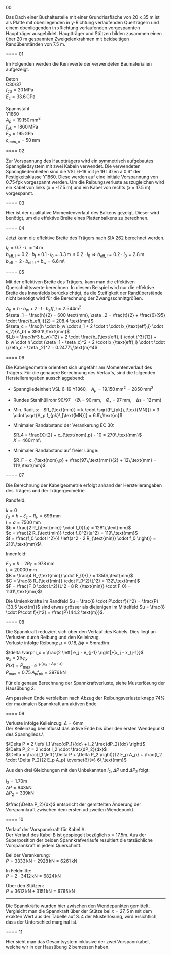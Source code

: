 00

Das Dach einer Bushaltestelle mit einer Grundrissfläche von 20 x 35 m ist als Platte mit
obenliegenden in y-Richtung verlaufenden Querträgern und einem obenliegenden in xRichtung verlaufenden vorgespannten Hauptträger ausgebildet. Hauptträger und Stützen bilden zusammen einen über 20 m gespannten Zweigelenkrahmen mit beidseitigen Randüberständen von 7.5 m. 

====
01

Im Folgenden werden die Kennwerte der verwendeten Baumaterialien aufgezeigt.    

Beton\
C30/37\
$f_{cd} = 20\,\text{MPa}$\
$E_c = 33.6\,\text{GPa}$\
\
Spannstahl\
Y1860\
$A_p = 19.150\,\text{mm}^2$\
$f_{pk} = 1860\,\text{MPa}$\
$E_p = 195\,\text{GPa}$\
$c_{nom,p} = 50\,\text{mm}$


====
02

Zur Vorspannung des Hauptträgers wird ein symmetrisch aufgebautes Spanngliedsystem mit zwei Kabeln verwendet. 
Die verwendeten Spanngliedeinheiten sind die VSL 6-19 mit je 19 Litzen à 0.6“ der Festigkeitsklasse Y1860. Diese werden auf eine initiale Vorspannung von 0.75∙fpk vorgespannt werden. 
Um die Reibungsverluste auszugleichen wird ein Kabel von links (x = -17.5 m) und ein Kabel von rechts (x = 17.5 m) vorgespannt.

====
03

Hier ist der qualitative Momentenverlauf des Balkens gezeigt. Dieser wird benötigt, um die effektive Breite eines Plattenbalkens zu berechnen. 

====
04

Jetzt kann die effektive Breite des Trägers nach SIA 262 berechnet werden.


$l_0 = 0.7 \cdot L = 14\,\text{m}$\
$b_{\text{eff},i} = 0.2 \cdot b_f + 0.1 \cdot l_0 = 3.3\,\text{m} \leq 0.2 \cdot l_0 \Rightarrow b_{\text{eff},i} = 0.2 \cdot l_0 = 2.8\,\text{m}$\
$b_{\text{eff}} = 2 \cdot b_{\text{eff},i} + b_w = 6.6\,\text{m}$\

====
05

Mit der effektiven Breite des Trägers, kann man die effektiven Querschnittswerte berechnen. In diesem Beispiel wird nur die effektive Breite des Innenfelds berücksichtigt, da die Steifigkeit der Randüberstände nicht benötigt wird für die Berechnung der Zwangsschnittgrößen. 


$A_b = h \cdot b_w + 2 \cdot t \cdot b_eff,i = 2.544 \text{m}^2$\
$\zeta _1 = \frac{h}{2} = 600 \text{mm}, \zeta _2 = \frac{t}{2} + \frac{6}{95} \cdot \frac{b_eff,i}{2} = 208.4 \text{mm}$\
$\zeta_c = \frac{h \cdot b_w \cdot s_1 + 2 \cdot t \cdot b_{\text{eff},i} \cdot s_2}{A_b} = 393.1\,\text{mm}$\
$I_b = \frac{h^3 b_w}{12} + 2 \cdot \frac{b_{\text{eff},i} \cdot t^3}{12} + b_w \cdot h \cdot (\zeta _1 - \zeta_c)^2 + 2 \cdot b_{\text{eff},i} \cdot t \cdot (\zeta_c - \zeta _2)^2 = 0.2477\,\text{m}^4$

====
06

Die Kabelgeometrie orientiert sich ungefähr am Momentenverlauf des Trägers. Für die genauere Berechnung des Verlaufs, sind die folgenden Herstellerangaben ausschlaggebend:  

- Spanngliedeinheit VSL 6-19 Y1860, $A_p = 19.150\,\text{mm}^2 = 2850\,\text{mm}^2$
- Rundes Stahlhüllrohr 90/97 (Øᵢ = 90 mm, Øₐ = 97 mm, Δs = 12 mm)

- Min. Radius: $R_{\text{min}} = k \cdot \sqrt{P_{pk}\,[\text{MN}]} = 3 \cdot \sqrt{A_p f_{pk}\,[\text{MN}]} = 6.9\,\text{m}$

- Minimaler Randabstand der Verankerung EC 30:

    $R_4 = \frac{X}{2} + c_{\text{nom},p} - 10 = 270\,\text{mm}$\
    $X = 460\,\text{mm}$\

- Minimaler Randabstand auf freier Länge:

    $R_F = c_{\text{nom},p} + \frac{97\,\text{mm}}{2} + 12\,\text{mm} = 111\,\text{mm}$

====
07

Die Berechnung der Kabelgeometrie erfolgt anhand der Herstellerangaben des Trägers und der Trägergeometrie. 

Randfeld: 

$k = 0$\
$f_0 = h - \zeta_c - R_F = 696\,\text{mm}$\
$l = a = 7500\,\text{mm}$\
$b = \frac{2 R_{\text{min}} \cdot f_0}{a} = 1281\,\text{mm}$\
$c = \frac{2 R_{\text{min}} \cdot f_0^2}{a^2} = 119\,\text{mm}$\
$f = \frac{f_0 \cdot l^2}{4 \left(a^2 - 2 R_{\text{min}} \cdot f_0 \right)} = 210\,\text{mm}$\

Innenfeld: 

$F_0 = h - 2 R_F = 978\,\text{mm}$\
$L = 20000\,\text{mm}$\
$B = \frac{4 R_{\text{min}} \cdot F_0}{L} = 1350\,\text{mm}$\
$C = \frac{8 R_{\text{min}} \cdot F_0^2}{L^2} = 132\,\text{mm}$\
$F = \frac{F_0 \cdot L^2}{L^2 - 8 R_{\text{min}} \cdot F_0} = 1131\,\text{mm}$\

Die Umlenkkräfte im Randfeld $u = \frac{8 \cdot P\cdot f}{l^2} = \frac{P}{33.5 \text{m}}$ sind etwas grösser als diejenigen im Mittelfeld $u = \frac{8 \cdot P\cdot f}{l^2} = \frac{P}{44.2 \text{m}}$.

====
08

Die Spannkraft reduziert sich über den Verlauf des Kabels. Dies liegt an Verlusten durch Reibung und den Keileinzug. \
Verluste infolge Reibung: $\mu = 0.18,\Delta \phi = 5 \text{mrad/m}$



$\delta \varphi_x = \frac{2 \left| e_j - e_{j-1} \right|}{x_j - x_{j-1}}$\
$\varphi_x = \sum \delta \varphi_x$\
$P(x) = P_{\text{max}} \cdot e^{-\mu (\varphi_x + \Delta \varphi \cdot x)}$\
$P_{\text{max}} = 0.75 \, A_p f_{pk} = 3976\,\text{kN}$

Für die genaue Berechnung der Spannkraftverluste, siehe Musterlösung der Hausübung 2. 

Am passiven Ende verbleiben nach Abzug der Reibungsverluste knapp 74% der maximalen Spannkraft am
aktiven Ende.

====
09

Verluste infolge Keileinzug: $\Delta = 6 \text{mm}$ \
Der Keileinzug beeinflusst das aktive Ende bis über den ersten Wendepunkt des Spannglieds.\

$\Delta P = 2 \left( l_1 \frac{dP_1}{dx} + l_2 \frac{dP_2}{dx} \right)$\
$\Delta P_2 = 2 \cdot l_2 \cdot \frac{dP_2}{dx}$\
$\Delta = \frac{l_1 \left( \Delta P + \Delta P_2 \right)}{2 E_p A_p} + \frac{l_2 \cdot \Delta P_2}{2 E_p A_p} \overset{!}{=} 6\,\text{mm}$

Aus den drei Gleichungen mit den Unbekannten $l_2$, $\Delta P$ und $\Delta P_2$ folgt:

$l_2 = 1.70 \text{m}$\
$\Delta P = 643 \text{kN}$\
$\Delta P_2 = 339 \text{kN}$

$\frac{\Delta P_2}{dx}$ entspricht der gemittelten Änderung der Vorspannkraft zwischen dem ersten ud zweiten Wendepunkt. 

====
10

Verlauf der Vorspannkraft für Kabel A. \
Der Verlauf des Kabel B ist gespiegelt bezüglich x = 17.5m. Aus der Superposition der beiden
Spannkrafverläufe resultiert die tatsächliche Vorspannkraft in jedem Querschnitt. 

Bei der Verankerung:  
$P = 3333\,\text{kN} + 2928\,\text{kN} = 6261\,\text{kN}$

In Feldmitte:  
$P = 2 \cdot 3412\,\text{kN} = 6824\,\text{kN}$

Über den Stützen:  
$P = 3612\,\text{kN} + 3151\,\text{kN} = 6765\,\text{kN}$

---

Die Spannkräfte wurden hier zwischen den Wendepunkten gemittelt. Vergleicht man die Spannkraft über der Stütze bei $x = 27{,}5\,\text{m}$ mit dem exakten Wert aus der Tabelle auf S. 4 der Musterlösung, wird ersichtlich, dass der Unterschied marginal ist.

====
11

Hier sieht man das Gesamtsystem inklusive der zwei Vorspannkabel, welche wir in der Hausübung 2 bemessen haben. 
